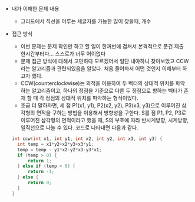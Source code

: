 * 내가 이해한 문제 내용
  - 그리드에서 직선을 이루는 세글자를 가능한 많이 찾을때, 개수
  
* 접근 방식
  - 이번 문제는 문제 확인만 하고 할 일이 한꺼번에 겹쳐서 본격적으로 푼건 제출 한시간부터다... 스스로가 너무 어이없다
  - 문제 접근 방식에 대해서 고민하다 모르겠어서 일단 내야하니 찾아보았고 CCW라는 알고리즘과 관련되있음을 알았다. 처음 들어봐서 어떤 것인지 이해부터 하고자 했다.  
  - CCW(counterclockwise)는 외적을 이용하여 두 벡터의 상대적 위치를 파악하는 알고리즘이고, 하나의 정점을 기준으로 다른 두 정점으로 향하는 벡터가 존재 할 때 각 정점의 상대적 위치를 파악하는 형식이었다. 
  - 조금 더 말하자면, 세 점 P1(x1, y1), P2(x2, y2), P3(x3, y3)으로 이루어진 삼각형의 면적을 구하는 방법을 이용해서 방향성을 구한다. S를 점 P1, P2, P3로 이루어진 삼각형의 면적이라고 했을 때, S의 부호에 따라 반시계방향, 시계방향, 일직선으로 나눌 수 있다. 코드로 나타내면 다음과 같다.
 
  ``` c
  int ccw(int x1, int y1, int x2, int y2, int x3, int y3) {
    int temp = x1*y2+x2*y3+x3*y1;
    temp = temp - y1*x2-y2*x3-y3*x1;
    if (temp > 0) {
        return 1;
    } else if (temp < 0) {
        return -1;
    } else {
        return 0;
    }
  }
  ```

